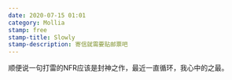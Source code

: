 ```yaml
---
date: 2020-07-15 01:01
category: Mollia
stamp: free
stamp-title: Slowly
stamp-description: 寄信就需要贴邮票吧
---
```


<p>
顺便说一句打雷的NFR应该是封神之作，最近一直循环，我心中的之最。
</p>